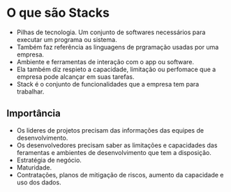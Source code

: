 # O que são Stacks

 - Pilhas de tecnologia. Um conjunto de softwares necessários para executar um programa ou sistema.
 - Também faz referência as linguagens de prgramação usadas por uma empresa.
 - Ambiente e ferramentas de interação com o app ou software.
 - Ela também diz respieto a capacidade, limitação ou perfomace que a empresa pode alcançar em suas tarefas.
 - Stack é o conjunto de funcionalidades que a empresa tem para trabalhar.

## Importância
 - Os lideres de projetos precisam das informações das equipes de desenvolvimento.
 - Os desenvolvedores precisam saber as limitações e capacidades das feramentas e ambientes de desenvolvimento que tem a disposição.
 - Estratégia de negócio.
 - Maturidade.
 - Contratações, planos de mitigação de riscos, aumento da capacidade e uso dos dados.